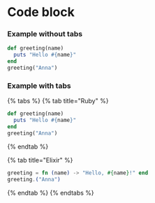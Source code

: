 # Code block

### Example without tabs

```ruby
def greeting(name)
  puts "Hello #{name}"
end
greeting("Anna")
```

### Example with tabs

{% tabs %}
{% tab title="Ruby" %}
```ruby
def greeting(name)
  puts "Hello #{name}"
end
greeting("Anna")
```
{% endtab %}

{% tab title="Elixir" %}
```elixir
greeting = fn (name) -> "Hello, #{name}!" end
greeting.("Anna")
```
{% endtab %}
{% endtabs %}




